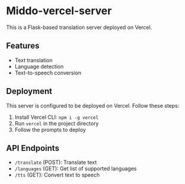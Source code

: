 # Middo-vercel-server

This is a Flask-based translation server deployed on Vercel.

## Features

- Text translation
- Language detection
- Text-to-speech conversion

## Deployment

This server is configured to be deployed on Vercel. Follow these steps:

1. Install Vercel CLI: `npm i -g vercel`
2. Run `vercel` in the project directory
3. Follow the prompts to deploy

## API Endpoints

- `/translate` (POST): Translate text
- `/languages` (GET): Get list of supported languages
- `/tts` (GET): Convert text to speech
